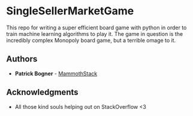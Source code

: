 # SingleSellerMarketGame
This repo for writing a super efficient board game with python in order to
train machine learning algorithms to play it. The game in question is the
incredibly complex Monopoly board game, but a terrible omage to it.
## Authors
* **Patrick Bogner** - [MammothStack](https://github.com/MammothStack)

## Acknowledgments
* All those kind souls helping out on StackOverflow <3
